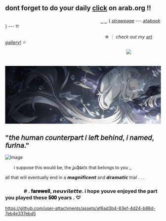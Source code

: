 ## dont forget to do your daily [click](https://arab.org/) on arab.org !!

              
　　　　　　　　　　　　　　　　　　　　　　‿‿ { [𝘴𝘵𝘳𝘢𝘸𝘱𝘢𝘨𝘦](https://prettyyinpink.straw.page/) --- [𝘢𝘵𝘢𝘣𝘰𝘰𝘬](https://aevsria.atabook.org/?page=1) } --- ꕮ

　　　　　　　　　　　　　　　　　　　　　　　☆ ┊ 𝘤𝘩𝘦𝘤𝘬 𝘰𝘶𝘵 𝘮𝘺 [𝘢𝘳𝘵 𝘨𝘢𝘭𝘭𝘦𝘳𝘺!](https://aevsria-artgallery.straw.page/) ✧


　　　　　　　　　　　　　　　　　　　　　　　　　　　　![](https://komarev.com/ghpvc/?username=your-github-username&label=☆&color=blue)
                            
                      
　　　　　　　　　　![image](https://github.com/aevsria/aevsria/blob/main/i%20love%20her.jpg?raw=true)

## "𝘵𝘩𝘦 𝘩𝘶𝘮𝘢𝘯 𝘤𝘰𝘶𝘯𝘵𝘦𝘳𝘱𝘢𝘳𝘵 𝘪 𝘭𝘦𝘧𝘵 𝘣𝘦𝘩𝘪𝘯𝘥, 𝘪 𝘯𝘢𝘮𝘦𝘥, 𝘧𝘶𝘳𝘪𝘯𝘢."

![Image](https://github.com/user-attachments/assets/b30c6e5a-014b-41e8-b048-589950e4664a) 

　　i suppose this would be, the ʝʊֆȶɨƈɛ that belongs to you ,,

all that will eventually end in a 𝙢𝙖𝙜𝙣𝙞𝙛𝙞𝙘𝙚𝙣𝙩 and 𝙙𝙧𝙖𝙢𝙖𝙩𝙞𝙘 trial . . .

### ㅤㅤㅤㅤ# . 𝐟𝐚𝐫𝐞𝐰𝐞𝐥𝐥, 𝙣𝙚𝙪𝙫𝙞𝙡𝙚𝙩𝙩𝙚. i hope youve enjoyed the part you played these 𝟓𝟎𝟎 years . ♡

https://github.com/user-attachments/assets/af6ad3b4-83ef-4d24-b88d-7eb4e337ebd5

<!--
**aevsria/aevsria** is a ✨ _special_ ✨ repository because its `README.md` (this file) appears on your GitHub profile.

Here are some ideas to get you started:

- 🔭 I’m currently working on ...
- 🌱 I’m currently learning ...
- 👯 I’m looking to collaborate on ...
- 🤔 I’m looking for help with ...
- 💬 Ask me about ...
- 📫 How to reach me: ...
- 😄 Pronouns: ...
- ⚡ Fun fact: ...
-->
